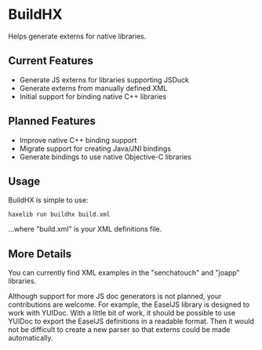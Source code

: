 BuildHX
=======

Helps generate externs for native libraries.


Current Features
----------------

* Generate JS externs for libraries supporting JSDuck
* Generate externs from manually defined XML
* Initial support for binding native C++ libraries


Planned Features
----------------

* Improve native C++ binding support
* Migrate support for creating Java/JNI bindings
* Generate bindings to use native Objective-C libraries


Usage
-----

BuildHX is simple to use:
	
	
	haxelib run buildhx build.xml
	
	
...where "build.xml" is your XML definitions file.


More Details
------------

You can currently find XML examples in the "senchatouch" and "joapp" libraries.

Although support for more JS doc generators is not planned, your contributions are welcome. For example, the EaselJS library is designed to work with YUIDoc. With a little bit of work, it should be possible to use YUIDoc to export the EaselJS definitions in a readable format. Then it would not be difficult to create a new parser so that externs could be made automatically.